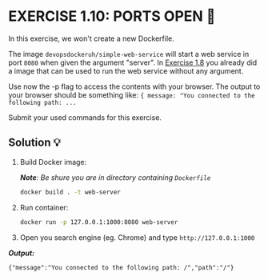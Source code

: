 # EXERCISE 1.10: PORTS OPEN 🤔
In this exercise, we won't create a new Dockerfile.

The image `devopsdockeruh/simple-web-service` will start a web service in port `8080` when given the argument "server". In [Exercise 1.8](https://github.com/milistu/DevOpsWithDocker/tree/main/part_1/exercise_8) you already did a image that can be used to run the web service without any argument.

Use now the -p flag to access the contents with your browser. The output to your browser should be something like: `{ message: "You connected to the following path: ...`

Submit your used commands for this exercise.

## Solution 💡

1. Build Docker image:

    _**Note**: Be shure you are in directory containing `Dockerfile`_

    ```bash
    docker build . -t web-server
    ```

2. Run container:
    
    ```bash
    docker run -p 127.0.0.1:1000:8080 web-server
    ```

3. Open you search engine (eg. Chrome) and type `http://127.0.0.1:1000`

__*Output:*__

```
{"message":"You connected to the following path: /","path":"/"}
```